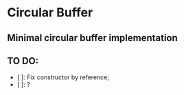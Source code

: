 # Circular Buffer

## Minimal circular buffer implementation 

## TO DO:
- [ ]: Fix constructor by reference;
- [ ]: ?